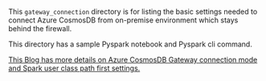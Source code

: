 This `gateway_connection` directory is for listing the basic settings needed to connect Azure CosmosDB from on-premise environment which stays behind the firewall.

This directory has a sample Pyspark notebook and Pyspark cli command.

[This Blog has more details on Azure CosmosDB Gateway connection mode and Spark user class path first settings.]()
